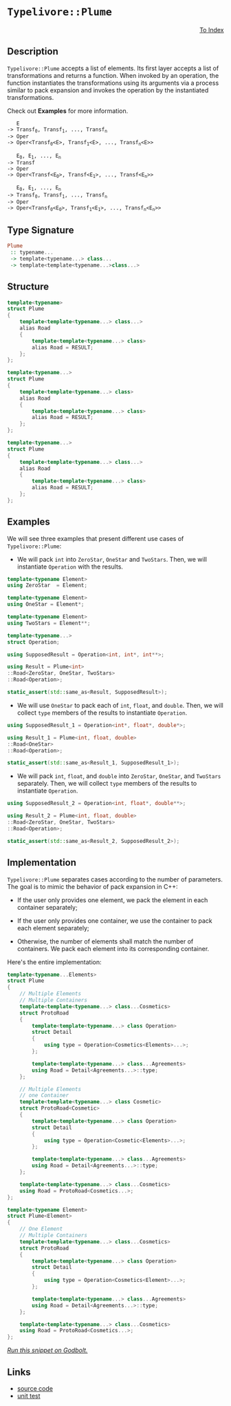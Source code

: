 <!-- Copyright 2024 Feng Mofan
SPDX-License-Identifier: Apache-2.0 -->

# `Typelivore::Plume`

<p style='text-align: right;'><a href="../../../facilities/metafunctions.md#typelivore-plume">To Index</a></p>

## Description

`Typelivore::Plume` accepts a list of elements.
Its first layer accepts a list of transformations and returns a function.
When invoked by an operation, the function instantiates the transformations using its arguments via a process similar to pack expansion and invokes the operation by the instantiated transformations.

Check out **Examples** for more information.

<pre><code>   E
-> Transf<sub>0</sub>, Transf<sub>1</sub>, ..., Transf<sub>n</sub>
-> Oper
-> Oper&lt;Transf<sub>0</sub>&lt;E&gt;, Transf<sub>1</sub>&lt;E&gt;, ..., Transf<sub>n</sub>&lt;E&gt;&gt;</code></pre>

<pre><code>   E<sub>0</sub>, E<sub>1</sub>, ..., E<sub>n</sub>
-> Transf
-> Oper
-> Oper&lt;Transf&lt;E<sub>0</sub>&gt;, Transf&lt;E<sub>1</sub>&gt;, ..., Transf&lt;E<sub>n</sub>&gt;&gt;</code></pre>

<pre><code>   E<sub>0</sub>, E<sub>1</sub>, ..., E<sub>n</sub>
-> Transf<sub>0</sub>, Transf<sub>1</sub>, ..., Transf<sub>n</sub>
-> Oper
-> Oper&lt;Transf<sub>0</sub>&lt;E<sub>0</sub>&gt;, Transf<sub>1</sub>&lt;E<sub>1</sub>&gt;, ..., Transf<sub>n</sub>&lt;E<sub>n</sub>&gt;&gt;</code></pre>

## Type Signature

```Haskell
Plume
 :: typename... 
 -> template<typename...> class...
 -> template<template<typename...>class...>
```

## Structure

```C++
template<typename>
struct Plume
{
    template<template<typename...> class...>
    alias Road
    {
        template<template<typename...> class>
        alias Road = RESULT;
    };
};
```

```C++
template<typename...>
struct Plume
{
    template<template<typename...> class>
    alias Road
    {
        template<template<typename...> class>
        alias Road = RESULT;
    };
};
```

```C++
template<typename...>
struct Plume
{
    template<template<typename...> class...>
    alias Road
    {
        template<template<typename...> class>
        alias Road = RESULT;
    };
};
```

## Examples

We will see three examples that present different use cases of `Typelivore::Plume`:

- We will pack `int` into `ZeroStar`, `OneStar` and `TwoStars`.
Then, we will instantiate `Operation` with the results.

```C++
template<typename Element>
using ZeroStar  = Element;

template<typename Element>
using OneStar = Element*;

template<typename Element>
using TwoStars = Element**;

template<typename...>
struct Operation;

using SupposedResult = Operation<int, int*, int**>;

using Result = Plume<int>
::Road<ZeroStar, OneStar, TwoStars>
::Road<Operation>;

static_assert(std::same_as<Result, SupposedResult>);
```

- We will use `OneStar` to pack each of `int`, `float`, and `double`.
Then, we will collect `type` members of the results to instantiate `Operation`.

```C++
using SupposedResult_1 = Operation<int*, float*, double*>;

using Result_1 = Plume<int, float, double>
::Road<OneStar>
::Road<Operation>;

static_assert(std::same_as<Result_1, SupposedResult_1>);
```

- We will pack `int`, `float`, and `double` into `ZeroStar`, `OneStar`, and `TwoStars` separately.
Then, we will collect `type` members of the results to instantiate `Operation`.

```C++
using SupposedResult_2 = Operation<int, float*, double**>;

using Result_2 = Plume<int, float, double>
::Road<ZeroStar, OneStar, TwoStars>
::Road<Operation>;

static_assert(std::same_as<Result_2, SupposedResult_2>);
```

## Implementation

`Typelivore::Plume` separates cases according to the number of parameters.
The goal is to mimic the behavior of pack expansion in C++:

- If the user only provides one element, we pack the element in each container separately;

- If the user only provides one container, we use the container to pack each element separately;

- Otherwise, the number of elements shall match the number of containers.
We pack each element into its corresponding container.

Here's the entire implementation:

```C++
template<typename...Elements>
struct Plume
{
    // Multiple Elements
    // Multiple Containers
    template<template<typename...> class...Cosmetics>
    struct ProtoRoad 
    { 
        template<template<typename...> class Operation>
        struct Detail
        {
            using type = Operation<Cosmetics<Elements>...>;
        };

        template<template<typename...> class...Agreements>
        using Road = Detail<Agreements...>::type;
    };

    // Multiple Elements
    // one Container
    template<template<typename...> class Cosmetic>
    struct ProtoRoad<Cosmetic>
    { 
        template<template<typename...> class Operation>
        struct Detail
        {
            using type = Operation<Cosmetic<Elements>...>;
        };

        template<template<typename...> class...Agreements>
        using Road = Detail<Agreements...>::type;
    };

    template<template<typename...> class...Cosmetics>
    using Road = ProtoRoad<Cosmetics...>;
};

template<typename Element>
struct Plume<Element>
{
    // One Element
    // Multiple Containers
    template<template<typename...> class...Cosmetics>
    struct ProtoRoad 
    { 
        template<template<typename...> class Operation>
        struct Detail
        {
            using type = Operation<Cosmetics<Element>...>;
        };

        template<template<typename...> class...Agreements>
        using Road = Detail<Agreements...>::type;
    };

    template<template<typename...> class...Cosmetics>
    using Road = ProtoRoad<Cosmetics...>;
};
```

[*Run this snippet on Godbolt.*](https://godbolt.org/#z:OYLghAFBqd5QCxAYwPYBMCmBRdBLAF1QCcAaPECAMzwBtMA7AQwFtMQByARg9KtQYEAysib0QXACx8BBAKoBnTAAUAHpwAMvAFYTStJg1DIApACYAQuYukl9ZATwDKjdAGFUtAK4sGe1wAyeAyYAHI%2BAEaYxCAArACcpAAOqAqETgwe3r56KWmOAkEh4SxRMQm2mPYFDEIETMQEWT5%2BXJXVGXUNBEVhkdFxiQr1jc05bcPdvSVlgwCUtqhexMjsHASYLEkGGyYAzG4EAJ5JjKyYAHRX2PRsggr72CYaAILDxF4OANTK2ZjPLxMAHYrK8vuCvgB6SFfACyXlojm2mC%2BN02jAIDzBEOhcIRSPoXw8giYwWiWJeEK%2BGy2O3%2BBxp2yYuwZJzObCuF0eX2QBgUCk5HgUbEcyAeeye2PB70%2BBB%2BxFQRAASqgmOgvgCqcCLBqpVTqZsmSzDoa6ftDmzmByrtzeUx%2BV8APKnYjMjKPTX66UED7fAAimHqdE9Xu1Ia9EK8aSM1LZGr2fqdLrdAnNQpFeDF5rRd0xj05Hr2oMpEeBfv2xfDVMZZoZpuZ9ItpytlxtEp5fIFVxewGImHR9w9eqpUeCwC%2BKrV8cTAaDtHNPb7A8xBYlIBAx1OFfDZe3r3DuPhiLwyNRtwxFKpuIEKOJQZCxHDNYb5ufxs37NbXPbdod6cDmZDiW3q%2BnKygKsqqroGmqQZqYEo7iCurAfqb6Nmhr6Wucq7YB29oKEm0QpgwQERl8Mr%2BoGpLzsOEJhrRXqjjGH7ToRro1DBwoAfBbg5he%2BZtk8RZVnRQLlsJ%2B4MQatIvnWMnvlh1rfrhv5dhci79rm4qSihI7RuOk7qvsM5UcGBwacuamPOuH57ihu4SYCeoYXJRroYpX62p2gqwdx2nhkxBlQax4GKqghmcXBVkIY5DmVq8LlNp%2BZ7LkBFFgX82bnoIQH0ShuKOiEKW5geMJHgSt6yKSD6XhCiX1R5OF4fyPlcaK/l6ul8phYZyFakhIngvV9YKc22GCc1BHOkRHEIVJXWztRg0aiCy16WOsanKx03se6Bz/u1WWpRKOF2WRcUAstw3ye5Y1KV5%2BGchZWmkRGgUTsFxlfItZluM9F44TZbJnaJ4nxSh11uZhd2eT%2B3lXAdmYdSh729V9oWQWqkV%2BadsViXZAKQgAVCTpNk5ChOkwAKtgQhU6TFOvMTZMs4zTmAmYezBLyXhYPGbhoAwqxJHmc3sw1MPFRiQHvQAWtEqBdMQ4JfXxOWxQlI23clasEDL%2BlOiESusbrRME5rN3Qzr2V62L71UwA7orIwEarNsk%2BbLwS5%2Bp2vF1O3EZ7uJU5gwxfBol2vO9QheEkeSYOgSqh/i23JrNbjBAQpBfJnRPZ7nZsxeDqPJ4iIWZQcmdAeuEUHPLCpK9nhWYI3XyO87DTIzXUHmgHs1CeDkyigA%2Bvh0QEBAwzoOuCjnKP4puEnCj4tnMdx6kCdL/ijxzEHMIh2HXCRy80ex/HielwQw9cKnM17Rngh518VC0KqBBP%2BgSwRPQhcD8fJfL0RNfcuPhGyZ2zi/N%2B2dP5eG/vSHS3csYHGbkrauIBa5uD7ntP%2Bkk3j1BHmPRok8CDTxALPNg89zRbyAW0L4a9z7UKvkfCUu8NYvGDqHOUZh/4G3oRvC%2BgCr5mFvrtVMldBAQNfsyD%2BX8f6/09gA/Ew9hHowrg/LOz8pEaJgXAtBGD64dzIIbFuIxs7tyVl3dBPdkFp2wZ7IemZ55KCIVPGec97RUMvso1eZ9%2BGMOUTvCsHAFi0E4LEXgfgOBaFIKgTgbhrDWHIksFYKJzB7B4KQAgmhgkLAANZxEkBcDQkguBAj2BoWIGgzAADZqlmAABz1P0JwSQvAWASA0BoUgkTomxI4LwBQIAulZKicE0gcBYAwEQCAJYBAkheCzhQCAaAth0GiKEc4nBVD1OqQAWmqZIL4wBkDIC%2BFIC4ZheAJ0ICQPA082j8EECIMQ7ApAyEEIoFQ6hRmkF0G0B2rokicB4CEsJETskxM4I6BZ8y5SoCoF8bZeyDlHJOWcwpwiIAeFWfQZWaSuBzF4CMrQCwIBIBWUkNZZAlkUqpSAYAUgzB8DoBsYggyIARAhREYIDQjjAt4Ny5gxAjiOgiNoTADh%2BWkBWbmQqtA%2BU/KwBELwwA3BiFoIM7gvAsAsEMMAcQiq8B9gcHgAAbqHCFmBVASoWWsDJmcqgQtoHgCIrphUeCwBCn0eB2latIOa4gEQN4Bl1UYZ1RhskLBfkwYACgABqeBMAO2mpEjJjzhCiHEG89Nny1AQr%2BfoPVKAEmWH0C6wZkAFioBFhkTVuyp7GVMJYawZhekBuIHci1lb2gSpqC4Bg7hPAtH8AO6Y/QYhtDyOkAQYxWjJFSNOhgY7SgDAmFUXtnQRhNCHeMHtJqBBKx6GSGYq7bBbtnXoSYjRl2zAJYsZYqwJCgo4OE7pEK%2BmIp2fsw5xzTnnMxbgG5eLOYEqJZGhYCBMBqgGBAPJIBJB7AuPEPYQJJDFLMJIapnTYjVMSKEjgrTSDtPSRcapXBqn1PiPU8jsQSkJD2NUt9Py%2BkDKGZkyN4yplkpmTChZ5BKC0txRstgnAGgsFNUCXZTA8Ixi4PEC4XAilXPwEQDt9z3kZpeRIaQOalB5p%2BboJlAKmBAq1c%2B19PTeB9OhXMhZXx4VfDExJqTMnxxyYU0Ur4WLUA4uiBqTmZhCXsdGaS8lPnKW4v48s8LdKnOSbtEYOTXAuk0EROSSgnKfmCt5VK7LwrRXislX6mVGI5UKuiUqlVaraAaqlTqvVBqKtGo3eazV0SrU2o2FKh1%2BHonOtdbyj1axonet9RkgNQalAhoa2ODj0bY0JqTSmqV6bnlZp07IXN3zomGcLRGptVhS39YrbBmJNaBB1obQmA7La23RDU1207dgN3OAgK4C9bRAjHvHbkBdNQPvzvyBkG9p7nv7tqOendc6wc1EPSDidZ7ugA6vUe4oP270KGSY%2Bu9%2BGLPvs4I54g4nJPSYS25%2BTimNBecA6p/z6SgvEpyaQSD0GYinfw4R4j8nilAgSECMpkgMMHLaJZyF/TbBscZ6SrjSBZmwqi4J9ZmyOBiZRSwBQprTmmvc3SYYymgN3L0KtzNryNsfL09tnQIA9ikGM6ZkFzSX3guY1C3jcKEWq8OerzXXxtfyd13KbzvngN7D2Azjj3HFfUoEzF3FIBNdx2Hn74eAfR5E4OcytLbKMtcp5cK3LeeRVit7VKkrggysQsq6q9VmqMn1bDcN7VzWTWtctda5AtruuCEdT8/rbqjhDa9R2sbvAJvBs2DNiNIW%2BAGAW4m5NzYVuyDW6bjTW383W728YEtNhjvwCredhgmrISuJu5YVtVn22dpOwsGHGR%2B2DuyHOr7aOV0I6nf9qHv2geFG%2B2/y9664Oh6yOgBsOW68Ol6kOT%2BkBUwf%2Bt6t%2BWOry5mzuvSBOnuXw3uWuOuDYYcEANOJAdOoGwWJKEGUGWAbOz6nOIAZg8moesQlSJSnSoeQIFGTGqB4ugywy4GpA%2BSkgsQSGsQ9SNS8Qkg8QZSKGXANu%2BGewKBVmnAYGIWz6lybBch4uUuCwAaaQzgkgQAA%3D)

## Links

- [source code](../../../../conceptrodon/typelivore/plume.hpp)
- [unit test](../../../../tests/unit/metafunctions/typelivore/plume.test.hpp)
